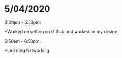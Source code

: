 # 5/04/2020

3:00pm - 5:50pm:

*Worked on setting up Github and worked on my design
  	
5:50pm - 6:50pm:

*Learning Networking
    

